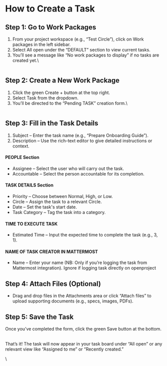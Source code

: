# How to Create a Task

## Step 1: Go to Work Packages

1. From your project workspace (e.g., “Test Circle”), click on Work packages in the left sidebar.
2. Select All open under the “DEFAULT” section to view current tasks.
3. You’ll see a message like “No work packages to display” if no tasks are created yet.\


<figure><img src="https://lh7-rt.googleusercontent.com/docsz/AD_4nXfz1fBfmMFT3vRX5dolqfqwqWJudz8iNRZkfWSxT8DZem8ACor4wK_VBHkfU7dWyk5CYuIwiKVFbaxoK9rYr7EsfPGlB0y8GWeUDG--1gdwNgGf5ox15MfoTAdKcMgaEWgElxiJAQ?key=xCXcLLHqJFNdY0gfxOTy4fF8" alt=""><figcaption></figcaption></figure>

## Step 2: Create a New Work Package

1. &#x20;Click the green Create + button at the top right.
2. Select Task from the dropdown.
3. You’ll be directed to the “Pending TASK” creation form.\


<figure><img src="https://lh7-rt.googleusercontent.com/docsz/AD_4nXeU93v4iEdTxQO6IlYGuSVcFDNONpt0ng8VxEBlm0hm-bUhwPQgX0y4B9y1jaI5X9XOHab1k3m60n4hbT2poyof6fESouh255f80fE4PJY2LgdBJVi3p4WEAQyoEZ1IrKZf3DnKjA?key=xCXcLLHqJFNdY0gfxOTy4fF8" alt=""><figcaption></figcaption></figure>

## Step 3: Fill in the Task Details

1. Subject – Enter the task name (e.g., “Prepare Onboarding Guide”).
2. Description – Use the rich-text editor to give detailed instructions or context.

#### PEOPLE Section

* Assignee – Select the user who will carry out the task.
* Accountable – Select the person accountable for its completion.

#### TASK DETAILS Section

* Priority – Choose between Normal, High, or Low.
* Circle – Assign the task to a relevant Circle.
* Date – Set the task's start date.
* Task Category – Tag the task into a category.

#### TIME TO EXECUTE TASK

* Estimated Time – Input the expected time to complete the task (e.g., 3, 1).

#### NAME OF TASK CREATOR IN MATTERMOST

* Name – Enter your  name (NB: Only if you’re logging the task from Mattermost integration). Ignore if logging task directly on openproject

## Step 4: Attach Files (Optional)

* Drag and drop files in the Attachments area or click “Attach files” to upload supporting documents (e.g., specs, images, PDFs).

## Step 5: Save the Task

Once you’ve completed the form, click the green Save button at the bottom.

\
That’s it! The task will now appear in your task board under “All open” or any relevant view like “Assigned to me” or “Recently created.”

\
